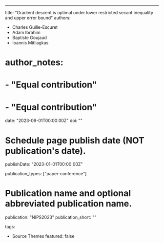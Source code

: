 ---
title: "Gradient descent is optimal under lower restricted secant inequality and upper error bound"
authors:
- Charles Guille-Escuret
- Adam Ibrahim
- Baptiste Goujaud
- Ioannis Mitliagkas
# author_notes:
# - "Equal contribution"
# - "Equal contribution"
date: "2023-09-01T00:00:00Z"
doi: ""

# Schedule page publish date (NOT publication's date).
publishDate: "2023-01-01T00:00:00Z"

publication_types: ["paper-conference"]

# Publication name and optional abbreviated publication name.
publication: "NIPS2023"
publication_short: ""

tags:
- Source Themes
featured: false
